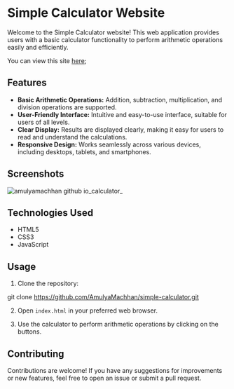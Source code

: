 # Simple Calculator Website

Welcome to the Simple Calculator website! This web application provides users with a basic calculator functionality to perform arithmetic operations easily and efficiently.

You can view this site [here](https://amulyamachhan.github.io/calculator/);

## Features

- **Basic Arithmetic Operations:** Addition, subtraction, multiplication, and division operations are supported.
- **User-Friendly Interface:** Intuitive and easy-to-use interface, suitable for users of all levels.
- **Clear Display:** Results are displayed clearly, making it easy for users to read and understand the calculations.
- **Responsive Design:** Works seamlessly across various devices, including desktops, tablets, and smartphones.

## Screenshots

![amulyamachhan github io_calculator_](https://github.com/AmulyaMachhan/calculator/assets/111338400/5a0b6fe9-3e6f-4266-8500-df725bc50d4d)


## Technologies Used

- HTML5
- CSS3
- JavaScript

## Usage

1. Clone the repository:

git clone https://github.com/AmulyaMachhan/simple-calculator.git

2. Open `index.html` in your preferred web browser.

3. Use the calculator to perform arithmetic operations by clicking on the buttons.

## Contributing

Contributions are welcome! If you have any suggestions for improvements or new features, feel free to open an issue or submit a pull request.
